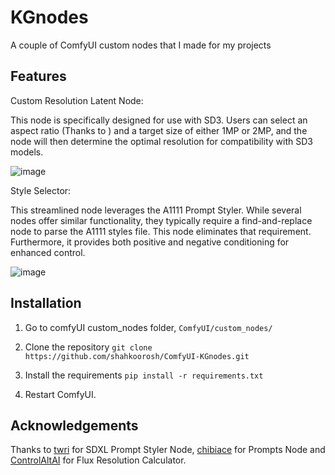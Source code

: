 # KGnodes

A couple of ComfyUI custom nodes that I made for my projects


## Features

Custom Resolution Latent Node:

This node is specifically designed for use with SD3. Users can select an aspect ratio (Thanks to ) and a target size of either 1MP or 2MP, and the node will then determine the optimal resolution for compatibility with SD3 models.

![image](https://github.com/user-attachments/assets/c16277cb-7308-438f-9d5f-104bb12c64ef)


Style Selector:

This streamlined node leverages the A1111 Prompt Styler. While several nodes offer similar functionality, they typically require a find-and-replace node to parse the A1111 styles file. This node eliminates that requirement. Furthermore, it provides both positive and negative conditioning for enhanced control.

![image](https://github.com/user-attachments/assets/0ee28c9b-69ea-4476-94c1-ee4000ca258e)


## Installation

1. Go to comfyUI custom_nodes folder, `ComfyUI/custom_nodes/`
   
2. Clone the repository `git clone https://github.com/shahkoorosh/ComfyUI-KGnodes.git`

3. Install the requirements `pip install -r requirements.txt`

4. Restart ComfyUI.


## Acknowledgements
Thanks to [twri](https://github.com/twri/sdxl_prompt_styler) for SDXL Prompt Styler Node, [chibiace](https://github.com/chibiace/ComfyUI-Chibi-Nodes) for Prompts Node and [ControlAltAI](https://github.com/gseth/ControlAltAI-Nodes) for Flux Resolution Calculator.


